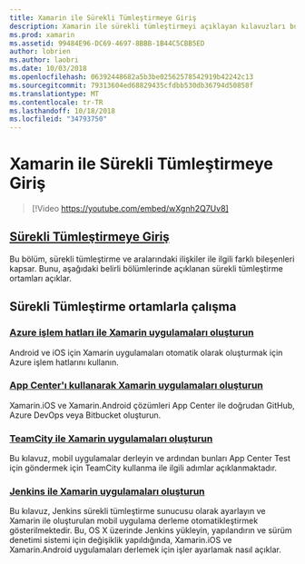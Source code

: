 ```yaml
---
title: Xamarin ile Sürekli Tümleştirmeye Giriş
description: Xamarin ile sürekli tümleştirmeyi açıklayan kılavuzları bu belge bağlar. Bağlantılı içeriği, sürekli tümleştirme için genel bir bakış sağlar ve App Center derleme, TeamCity ve Jenkins açıklanır.
ms.prod: xamarin
ms.assetid: 99484E96-DC69-4697-8BBB-1B44C5CBB5ED
author: lobrien
ms.author: laobri
ms.date: 10/03/2018
ms.openlocfilehash: 06392448682a5b3be02562578542919b42242c13
ms.sourcegitcommit: 79313604ed68829435cfdbb530db36794d50858f
ms.translationtype: MT
ms.contentlocale: tr-TR
ms.lasthandoff: 10/18/2018
ms.locfileid: "34793750"
---
```

# <a name="introduction-to-continuous-integration-with-xamarin"></a>Xamarin ile Sürekli Tümleştirmeye Giriş

> [!Video https://youtube.com/embed/wXgnh2Q7Uv8]

## <a name="introduction-to-continuous-integrationtoolsciintro-to-cimd"></a>[Sürekli Tümleştirmeye Giriş](~/tools/ci/intro-to-ci.md)

Bu bölüm, sürekli tümleştirme ve aralarındaki ilişkiler ile ilgili farklı bileşenleri kapsar. Bunu, aşağıdaki belirli bölümlerinde açıklanan sürekli tümleştirme ortamları açıklar.

## <a name="working-with-continuous-integration-environments"></a>Sürekli Tümleştirme ortamlarla çalışma

### <a name="build-xamarin-apps-with-azure-pipelineshttpsdocsmicrosoftcomazuredevopspipelineslanguagesxamarin"></a>[Azure işlem hatları ile Xamarin uygulamaları oluşturun](https://docs.microsoft.com/azure/devops/pipelines/languages/xamarin/)

Android ve iOS için Xamarin uygulamaları otomatik olarak oluşturmak için Azure işlem hatlarını kullanın.

### <a name="build-xamarin-apps-using-app-centerhttpsdocsmicrosoftcomappcenterbuildxamarin"></a>[App Center'ı kullanarak Xamarin uygulamaları oluşturun](https://docs.microsoft.com/appcenter/build/xamarin/)

Xamarin.iOS ve Xamarin.Android çözümleri App Center ile doğrudan GitHub, Azure DevOps veya Bitbucket oluşturun.

### <a name="build-xamarin-apps-with-teamcitytoolsciteamcitymd"></a>[TeamCity ile Xamarin uygulamaları oluşturun](~/tools/ci/teamcity.md)

Bu kılavuz, mobil uygulamalar derleyin ve ardından bunları App Center Test için göndermek için TeamCity kullanma ile ilgili adımlar açıklanmaktadır.

### <a name="build-xamarin-apps-with-jenkinstoolscijenkins-walkthroughmd"></a>[Jenkins ile Xamarin uygulamaları oluşturun](~/tools/ci/jenkins-walkthrough.md)

Bu kılavuz, Jenkins sürekli tümleştirme sunucusu olarak ayarlayın ve Xamarin ile oluşturulan mobil uygulama derleme otomatikleştirmek gösterilmektedir. Bu, OS X üzerinde Jenkins yükleyin, yapılandırın ve sürüm denetimi sistemi için değişiklik yapıldığında, Xamarin.iOS ve Xamarin.Android uygulamaları derlemek için işler ayarlamak nasıl açıklar.
